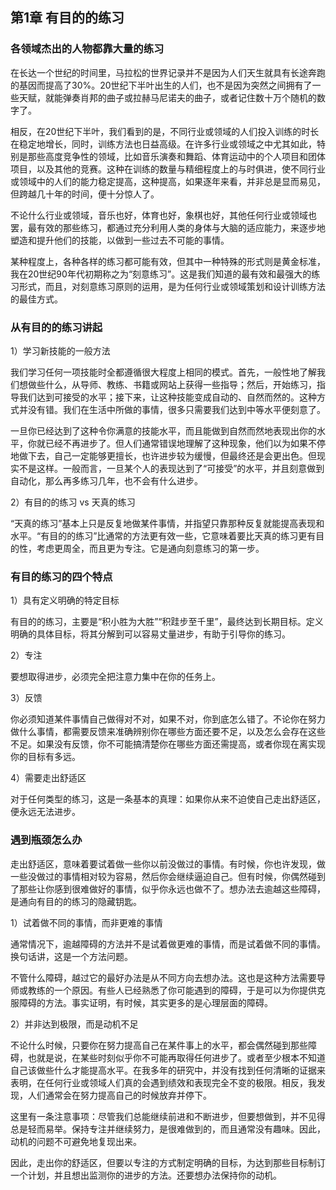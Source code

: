## 第1章 有目的的练习

### 各领域杰出的人物都靠大量的练习

在长达一个世纪的时间里，马拉松的世界记录并不是因为人们天生就具有长途奔跑的基因而提高了30%。20世纪下半叶出生的人们，也不是因为突然之间拥有了一些天赋，就能弹奏肖邦的曲子或拉赫马尼诺夫的曲子，或者记住数十万个随机的数字了。

相反，在20世纪下半叶，我们看到的是，不同行业或领域的人们投入训练的时长在稳定地增长，同时，训练方法也日益高级。在许多行业或领域之中尤其如此，特别是那些高度竞争性的领域，比如音乐演奏和舞蹈、体育运动中的个人项目和团体项目，以及其他的竞赛。这种在训练的数量与精细程度上的与时俱进，使不同行业或领域中的人们的能力稳定提高，这种提高，如果逐年来看，并非总是显而易见，但跨越几十年的时间，便十分惊人了。

不论什么行业或领域，音乐也好，体育也好，象棋也好，其他任何行业或领域也罢，最有效的那些练习，都通过充分利用人类的身体与大脑的适应能力，来逐步地塑造和提升他们的技能，以做到一些过去不可能的事情。

某种程度上，各种各样的练习都可能有效，但其中一种特殊的形式则是黄金标准，我在20世纪90年代初期称之为“刻意练习”。这是我们知道的最有效和最强大的练习形式，而且，对刻意练习原则的运用，是为任何行业或领域策划和设计训练方法的最佳方式。

### 从有目的的练习讲起

1）学习新技能的一般方法

我们学习任何一项技能时全都遵循很大程度上相同的模式。首先，一般性地了解我们想做些什么，从导师、教练、书籍或网站上获得一些指导；然后，开始练习，指导我们达到可接受的水平；接下来，让这种技能变成自动的、自然而然的。这种方式并没有错。我们在生活中所做的事情，很多只需要我们达到中等水平便刻意了。

一旦你已经达到了这种令你满意的技能水平，而且能做到自然而然地表现出你的水平，你就已经不再进步了。但人们通常错误地理解了这种现象，他们以为如果不停地做下去，自己一定能够更擅长，也许进步较为缓慢，但最终还是会更出色。但现实不是这样。一般而言，一旦某个人的表现达到了“可接受”的水平，并且刻意做到自动化，那么再多练习几年，也不会有什么进步。

2）有目的的练习 vs 天真的练习

“天真的练习”基本上只是反复地做某件事情，并指望只靠那种反复就能提高表现和水平。“有目的的练习”比通常的方法更有效一些，它意味着要比天真的练习更有目的性，考虑更周全，而且更为专注。它是通向刻意练习的第一步。

### 有目的练习的四个特点

1）具有定义明确的特定目标

有目的的练习，主要是“积小胜为大胜”“积跬步至千里”，最终达到长期目标。定义明确的具体目标，将其分解到可以容易丈量进步，有助于引导你的练习。

2）专注

要想取得进步，必须完全把注意力集中在你的任务上。

3）反馈

你必须知道某件事情自己做得对不对，如果不对，你到底怎么错了。不论你在努力做什么事情，都需要反馈来准确辨别你在哪些方面还要不足，以及怎么会存在这些不足。如果没有反馈，你不可能搞清楚你在哪些方面还需提高，或者你现在离实现你的目标有多远。

4）需要走出舒适区

对于任何类型的练习，这是一条基本的真理：如果你从来不迫使自己走出舒适区，便永远无法进步。

### 遇到瓶颈怎么办

走出舒适区，意味着要试着做一些你以前没做过的事情。有时候，你也许发现，做一些没做过的事情相对较为容易，然后你会继续逼迫自己。但有时候，你偶然碰到了那些让你感到很难做好的事情，似乎你永远也做不了。想办法去逾越这些障碍，是通向有目的的练习的隐藏钥匙。

1）试着做不同的事情，而非更难的事情

通常情况下，逾越障碍的方法并不是试着做更难的事情，而是试着做不同的事情。换句话讲，这是一个方法问题。

不管什么障碍，越过它的最好办法是从不同方向去想办法。这也是这种方法需要导师或教练的一个原因。有些人已经熟悉了你可能遇到的障碍，于是可以为你提供克服障碍的方法。事实证明，有时候，其实更多的是心理层面的障碍。

2）并非达到极限，而是动机不足

不论什么时候，只要你在努力提高自己在某件事上的水平，都会偶然碰到那些障碍，也就是说，在某些时刻似乎你不可能再取得任何进步了。或者至少根本不知道自己该做些什么才能提高水平。在我多年的研究中，并没有找到任何清晰的证据来表明，在任何行业或领域人们真的会遇到绩效和表现完全不变的极限。相反，我发现，人们通常会在努力提高自己的时候放弃并停下。

这里有一条注意事项：尽管我们总能继续前进和不断进步，但要想做到，并不见得总是轻而易举。保持专注并继续努力，是很难做到的，而且通常没有趣味。因此，动机的问题不可避免地复现出来。

因此，走出你的舒适区，但要以专注的方式制定明确的目标，为达到那些目标制订一个计划，并且想出监测你的进步的方法。还要想办法保持你的动机。
